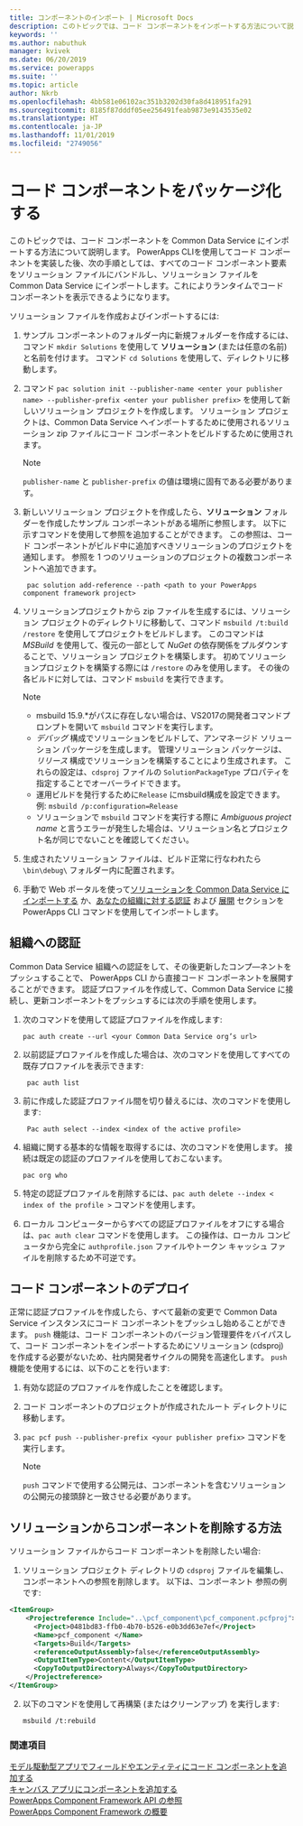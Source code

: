 ```yaml
---
title: コンポーネントのインポート | Microsoft Docs
description: このトピックでは、コード コンポーネントをインポートする方法について説明します
keywords: ''
ms.author: nabuthuk
manager: kvivek
ms.date: 06/20/2019
ms.service: powerapps
ms.suite: ''
ms.topic: article
author: Nkrb
ms.openlocfilehash: 4bb581e06102ac351b3202d30fa8d418951fa291
ms.sourcegitcommit: 8185f87dddf05ee256491feab9873e9143535e02
ms.translationtype: HT
ms.contentlocale: ja-JP
ms.lasthandoff: 11/01/2019
ms.locfileid: "2749056"
---
```

# <a name="package-a-code-component"></a>コード コンポーネントをパッケージ化する

このトピックでは、コード コンポーネントを Common Data Service にインポートする方法について説明します。 PowerApps CLIを使用してコード コンポーネントを実装した後、次の手順としては、すべてのコード コンポーネント要素をソリューション ファイルにバンドルし、ソリューション ファイルを  Common Data Service にインポートします。これによりランタイムでコード コンポーネントを表示できるようになります。

ソリューション ファイルを作成およびインポートするには:

1. サンプル コンポーネントのフォルダー内に新規フォルダーを作成するには、コマンド `mkdir Solutions` を使用して **ソリューション** (または任意の名前) と名前を付けます。 コマンド `cd Solutions` を使用して、ディレクトリに移動します。

2. コマンド `pac solution init --publisher-name <enter your publisher name> --publisher-prefix <enter your publisher prefix>` を使用して新しいソリューション プロジェクトを作成します。 ソリューション プロジェクトは、Common Data Service へインポートするために使用されるソリューション zip ファイルにコード コンポーネントをビルドするために使用されます。

   > [!NOTE]
   > `publisher-name` と `publisher-prefix` の値は環境に固有である必要があります。
 
3. 新しいソリューション プロジェクトを作成したら、**ソリューション** フォルダーを作成したサンプル コンポーネントがある場所に参照します。 以下に示すコマンドを使用して参照を追加することができます。 この参照は、コード コンポーネントがビルド中に追加すべきソリューションのプロジェクトを通知します。 参照を 1 つのソリューションのプロジェクトの複数コンポーネントへ追加できます。

   ```CLI   
    pac solution add-reference --path <path to your PowerApps component framework project>
   ```

3. ソリューションプロジェクトから zip ファイルを生成するには、ソリューション プロジェクトのディレクトリに移動して、コマンド `msbuild /t:build /restore` を使用してプロジェクトをビルドします。 このコマンドは *MSBuild* を使用して、復元の一部として *NuGet* の依存関係をプルダウンすることで、ソリューション プロジェクトを構築します。 初めてソリューションプロジェクトを構築する際には `/restore` のみを使用します。 その後の各ビルドに対しては、コマンド `msbuild` を実行できます。


    > [!NOTE]
    > - msbuild 15.9.*がパスに存在しない場合は、VS2017の開発者コマンドプロンプトを開いて `msbuild` コマンドを実行します。
    > - *デバッグ* 構成でソリューションをビルドして、アンマネージド ソリューション パッケージを生成します。 管理ソリューション パッケージは、*リリース* 構成でソリューションを構築することにより生成されます。 これらの設定は、`cdsproj` ファイルの `SolutionPackageType` プロパティを指定することでオーバーライドできます。
    > - 運用ビルドを発行するために`Release` にmsbuild構成を設定できます。 例: `msbuild /p:configuration=Release`
    > - ソリューションで `msbuild` コマンドを実行する際に *Ambiguous project name* と言うエラーが発生した場合は、ソリューション名とプロジェクト名が同じでないことを確認してください。

4. 生成されたソリューション ファイルは、ビルド正常に行なわれたら `\bin\debug\` フォルダー内に配置されます。
5. 手動で Web ポータルを使って[ソリューションを Common Data Service にインポートする](https://docs.microsoft.com/powerapps/maker/common-data-service/import-update-export-solutions) か、[あなたの組織に対する認証](#authenticating-to-your-organization) および [展開](#deploying-code-components) セクションを PowerApps CLI コマンドを使用してインポートします。

## <a name="authenticating-to-your-organization"></a>組織への認証

Common Data Service 組織への認証をして、その後更新したコンプ―ネントをプッシュすることで、 PowerApps CLI から直接コード コンポーネントを展開することができます。 認証プロファイルを作成して、Common Data Service に接続し、更新コンポーネントをプッシュするには次の手順を使用します。 
 
1. 次のコマンドを使用して認証プロファイルを作成します: 
 
    ```CLI
    pac auth create --url <your Common Data Service org’s url> 
    ```
 
2. 以前認証プロファイルを作成した場合は、次のコマンドを使用してすべての既存プロファイルを表示できます: 

   ```CLI
    pac auth list 
   ```
 
3. 前に作成した認証プロファイル間を切り替えるには、次のコマンドを使用します: 
   
   ```CLI
    Pac auth select --index <index of the active profile>
    ``` 

4. 組織に関する基本的な情報を取得するには、次のコマンドを使用します。 接続は既定の認証のプロファイルを使用しておこないます。 

    ```CLI
    pac org who 
    ```
 
5. 特定の認証プロファイルを削除するには、`pac auth delete --index < index of the profile >` コマンドを使用します。 
6. ローカル コンピューターからすべての認証プロファイルをオフにする場合は、`pac auth clear` コマンドを使用します。 この操作は、ローカル コンピュータから完全に `authprofile.json` ファイルやトークン キャッシュ ファイルを削除するため不可逆です。 

## <a name="deploying-code-components"></a>コード コンポーネントのデプロイ 

正常に認証プロファイルを作成したら、すべて最新の変更で Common Data Service インスタンスにコード コンポーネントをプッシュし始めることができます。 `push` 機能は、コード コンポーネントのバージョン管理要件をバイパスして、コード コンポーネントをインポートするためにソリューション (cdsproj) を作成する必要がないため、社内開発者サイクルの開発を高速化します。 `push` 機能を使用するには、以下のことを行います:

1. 有効な認証のプロファイルを作成したことを確認します。
2. コード コンポーネントのプロジェクトが作成されたルート ディレクトリに移動します。
3. `pac pcf push --publisher-prefix <your publisher prefix>` コマンドを実行します。

   > [!NOTE]
   > `push` コマンドで使用する公開元は、コンポーネントを含むソリューションの公開元の接頭辞と一致させる必要があります。

## <a name="how-to-remove-components-from-a-solution"></a>ソリューションからコンポーネントを削除する方法

ソリューション ファイルからコード コンポーネントを削除したい場合:

1.  ソリューション プロジェクト ディレクトリの `cdsproj` ファイルを編集し、コンポーネントへの参照を削除します。 以下は、コンポーネント 参照の例です:

   ```XML
   <ItemGroup>
       <Projectreference Include="..\pcf_component\pcf_component.pcfproj">
         <Project>0481bd83-ffb0-4b70-b526-e0b3dd63e7ef</Project>
         <Name>pcf_component </Name>
         <Targets>Build</Targets>
         <referenceOutputAssembly>false</referenceOutputAssembly>
         <OutputItemType>Content</OutputItemType>
         <CopyToOutputDirectory>Always</CopyToOutputDirectory>
       </Projectreference>
   </ItemGroup>
   ```

2. 以下のコマンドを使用して再構築 (またはクリーンアップ) を実行します:
   
    ```CLI
    msbuild /t:rebuild
    ```

### <a name="see-also"></a>関連項目

[モデル駆動型アプリでフィールドやエンティティにコード コンポーネントを追加する](add-custom-controls-to-a-field-or-entity.md)<br/>
[キャンバス アプリにコンポーネントを追加する](component-framework-for-canvas-apps.md#add-components-to-a-canvas-app)<br/>
[PowerApps Component Framework API の参照](reference/index.md)<br/>
[PowerApps Component Framework の概要](overview.md)
